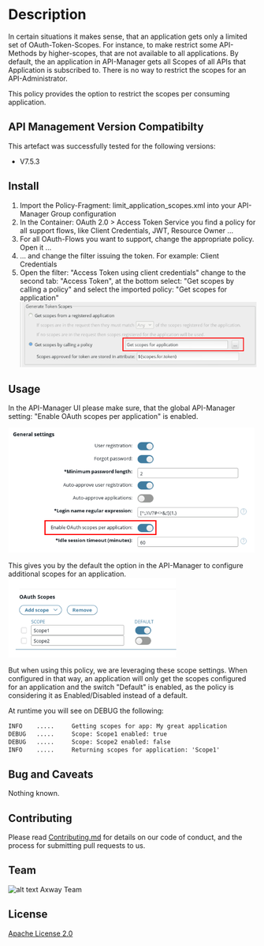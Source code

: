 

# Description
In certain situations it makes sense, that an application gets only a limited set of OAuth-Token-Scopes. For instance, to make restrict some API-Methods by higher-scopes, that are not available 
to all applications.
By default, the an application in API-Manager gets all Scopes of all APIs that Application is subscribed to. There is no way to restrict the scopes for an API-Administrator. 

This policy provides the option to restrict the scopes per consuming application.

## API Management Version Compatibilty
This artefact was successfully tested for the following versions:
- V7.5.3


## Install

 1. Import the Policy-Fragment: limit_application_scopes.xml into your API-Manager Group configuration
 2. In the Container: OAuth 2.0 > Access Token Service you find a policy for all support flows, like Client Credentials, JWT, Resource Owner ...
 3. For all OAuth-Flows you want to support, change the appropriate policy. Open it ...
 4. ... and change the filter issuing the token. For example: Client Credentials
 5. Open the filter: "Access Token using client credentials" change to the second tab: "Access Token", at the bottom select: "Get scopes by calling a policy" and select the imported policy: "Get scopes for application"
![Change scope generation](https://github.com/Axway-API-Management-Plus/limit-application-scopes/blob/master/images/token_generation_scopes.png)

## Usage
In the API-Manager UI please make sure, that the global API-Manager setting: "Enable OAuth scopes per application" is enabled.

![Scopes per application](https://github.com/Axway-API-Management-Plus/limit-application-scopes/blob/master/images/enable_scopes_per_application.png)

This gives you by the default the option in the API-Manager to configure additional scopes for an application.
![Application scopes](https://github.com/Axway-API-Management-Plus/limit-application-scopes/blob/master/images/application_scopes_config.png)

But when using this policy, we are leveraging these scope settings. 
When configured in that way, an application will only get the scopes configured for an application and the switch "Default" is enabled, as the policy is considering it as Enabled/Disabled instead of a default.

At runtime you will see on DEBUG the following:
````
INFO	.....	  Getting scopes for app: My great application
DEBUG	.....	  Scope: Scope1 enabled: true
DEBUG	.....	  Scope: Scope2 enabled: false
INFO	.....	  Returning scopes for application: 'Scope1'
````

## Bug and Caveats

Nothing known.

## Contributing

Please read [Contributing.md](https://github.com/Axway-API-Management/Common/blob/master/Contributing.md) for details on our code of conduct, and the process for submitting pull requests to us.


## Team

![alt text][Axwaylogo] Axway Team

[Axwaylogo]: https://github.com/Axway-API-Management/Common/blob/master/img/AxwayLogoSmall.png  "Axway logo"


## License
[Apache License 2.0](/LICENSE)

